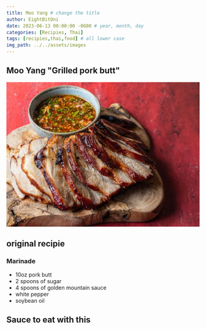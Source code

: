 ```yaml
---
title: Moo Yang # change the title
author: EightBitOni
date: 2023-06-13 00:00:00 -0600 # year, month, day
categories: [Recipies, Thai]
tags: [recipies,thai,food] # all lower case
img_path: ../../assets/images
---
```



## Moo Yang "Grilled pork butt"


![mooyang](<../../assets/images/Pasted image 20220712023802.png>)

## original recipie

### Marinade

- 10oz pork butt
- 2 spoons of sugar
- 4 spoons of golden mountain sauce
- white pepper 
- soybean oil


## Sauce to eat with this 
